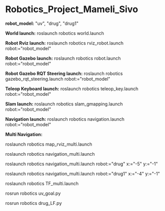 # Robotics_Project_Mameli_Sivo

**robot_model:**
"uv", "drug", "drug1"

**World launch:**
roslaunch robotics world.launch

**Robot Rviz launch:**
roslaunch robotics rviz_robot.launch robot:="robot_model"

**Robot Gazebo launch:**
roslaunch robotics robot.launch robot:="robot_model"

**Robot Gazebo RQT Steering launch:**
roslaunch robotics gazebo_rqt_steering.launch robot:="robot_model"

**Teleop Keyboard launch:**
roslaunch robotics teleop_key.launch robot:="robot_model"

**Slam launch:**
roslaunch robotics slam_gmapping.launch robot:="robot_model"

**Navigation launch:**
roslaunch robotics navigation.launch robot:="robot_model"

**Multi Navigation:**

roslaunch robotics map_rviz_multi.launch

roslaunch robotics navigation_multi.launch

roslaunch robotics navigation_multi.launch robot:="drug" x:="-5" y:="-1"

roslaunch robotics navigation_multi.launch robot:="drug1" x:="-4" y:="-1"

roslaunch robotics TF_multi.launch

rosrun robotics uv_goal.py

rosrun robotics drug_LF.py
